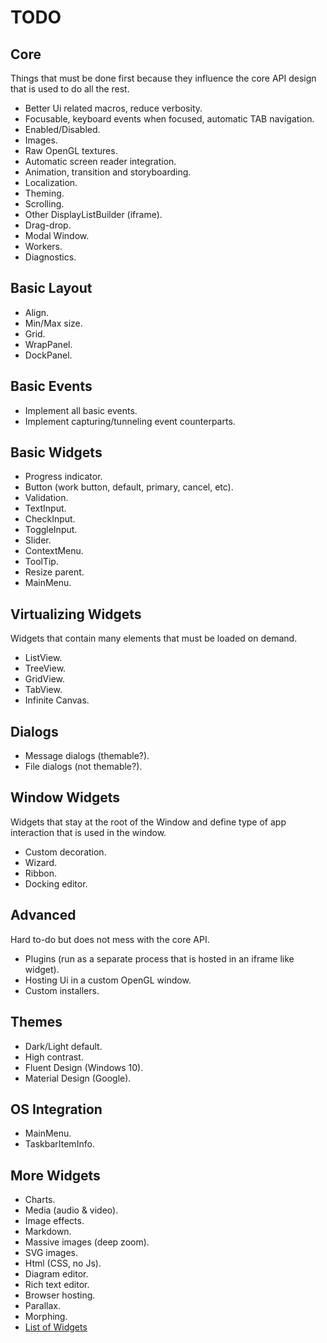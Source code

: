 # TODO

## Core

Things that must be done first because they influence the core API design that is used to do all the rest.

* Better Ui related macros, reduce verbosity.
* Focusable, keyboard events when focused, automatic TAB navigation.
* Enabled/Disabled.
* Images.
* Raw OpenGL textures.
* Automatic screen reader integration.
* Animation, transition and storyboarding.
* Localization.
* Theming.
* Scrolling.
* Other DisplayListBuilder (iframe).
* Drag-drop.
* Modal Window.
* Workers.
* Diagnostics.

## Basic Layout

* Align.
* Min/Max size.
* Grid.
* WrapPanel.
* DockPanel.

## Basic Events

* Implement all basic events.
* Implement capturing/tunneling event counterparts.

## Basic Widgets

* Progress indicator.
* Button (work button, default, primary, cancel, etc).
* Validation.
* TextInput.
* CheckInput.
* ToggleInput.
* Slider.
* ContextMenu.
* ToolTip.
* Resize parent.
* MainMenu.

## Virtualizing Widgets

Widgets that contain many elements that must be loaded on demand.

* ListView.
* TreeView.
* GridView.
* TabView.
* Infinite Canvas.

## Dialogs

* Message dialogs (themable?).
* File dialogs (not themable?).

## Window Widgets

Widgets that stay at the root of the Window and define type of app interaction that is used in the window.

* Custom decoration.
* Wizard.
* Ribbon.
* Docking editor.

## Advanced

Hard to-do but does not mess with the core API.

* Plugins (run as a separate process that is hosted in an iframe like widget).
* Hosting Ui in a custom OpenGL window.
* Custom installers.

## Themes

* Dark/Light default.
* High contrast.
* Fluent Design (Windows 10).
* Material Design (Google).

## OS Integration

* MainMenu.
* TaskbarItemInfo.

## More Widgets

* Charts.
* Media (audio & video).
* Image effects.
* Markdown.
* Massive images (deep zoom).
* SVG images.
* Html (CSS, no Js).
* Diagram editor.
* Rich text editor.
* Browser hosting.
* Parallax.
* Morphing.
* [List of Widgets](https://www.telerik.com/products/wpf/overview.aspx)
